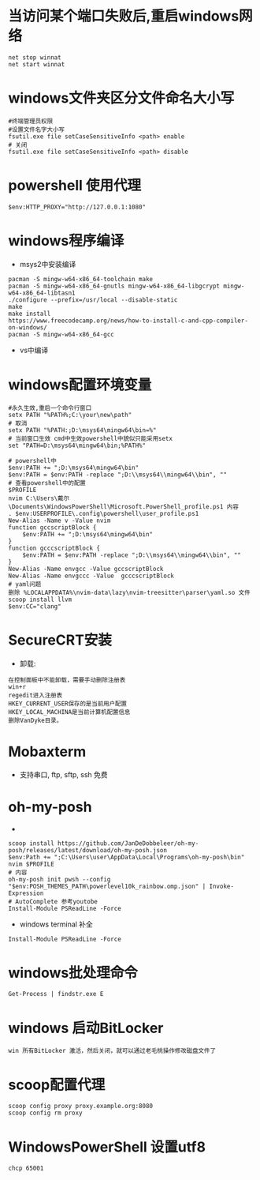# 当访问某个端口失败后,重启windows网络

```
net stop winnat
net start winnat
```

# windows文件夹区分文件命名大小写

```
#终端管理员权限
#设置文件名字大小写
fsutil.exe file setCaseSensitiveInfo <path> enable
# 关闭
fsutil.exe file setCaseSensitiveInfo <path> disable
```

# powershell 使用代理

```
$env:HTTP_PROXY="http://127.0.0.1:1080"
```

# windows程序编译

- msys2中安装编译

```
pacman -S mingw-w64-x86_64-toolchain make
pacman -S mingw-w64-x86_64-gnutls mingw-w64-x86_64-libgcrypt mingw-w64-x86_64-libtasn1
./configure --prefix=/usr/local --disable-static
make
make install
https://www.freecodecamp.org/news/how-to-install-c-and-cpp-compiler-on-windows/
pacman -S mingw-w64-x86_64-gcc
```

- vs中编译

# windows配置环境变量

```
#永久生效,重启一个命令行窗口
setx PATH "%PATH%;C:\your\new\path"
# 取消
setx PATH "%PATH:;D:\msys64\mingw64\bin=%"
# 当前窗口生效 cmd中生效powershell中貌似只能采用setx
set "PATH=D:\msys64\mingw64\bin;%PATH%"

# powershell中
$env:PATH += ";D:\msys64\mingw64\bin"
$env:PATH = $env:PATH -replace ";D:\\msys64\\mingw64\\bin", ""
# 查看powershell中的配置
$PROFILE 
nvim C:\Users\戴尔\Documents\WindowsPowerShell\Microsoft.PowerShell_profile.ps1 内容
. $env:USERPROFILE\.config\powershell\user_profile.ps1
New-Alias -Name v -Value nvim
function gccscriptBlock {
    $env:PATH += ";D:\msys64\mingw64\bin"
}
function gcccscriptBlock {
    $env:PATH = $env:PATH -replace ";D:\\msys64\\mingw64\\bin", ""
}
New-Alias -Name envgcc -Value gccscriptBlock
New-Alias -Name envgccc -Value  gcccscriptBlock
# yaml问题
删除 %LOCALAPPDATA%\nvim-data\lazy\nvim-treesitter\parser\yaml.so 文件
scoop install llvm
$env:CC="clang"
```

# SecureCRT安装

- 卸载:

```
在控制面板中不能卸载，需要手动删除注册表
win+r
regedit进入注册表
HKEY_CURRENT_USER保存的是当前用户配置
HKEY_LOCAL_MACHINA是当前计算机配置信息
删除VanDyke目录。
```

# Mobaxterm

- 支持串口, ftp, sftp, ssh 免费

# oh-my-posh

-

```
scoop install https://github.com/JanDeDobbeleer/oh-my-posh/releases/latest/download/oh-my-posh.json
$env:Path += ";C:\Users\user\AppData\Local\Programs\oh-my-posh\bin"
nvim $PROFILE
# 内容
oh-my-posh init pwsh --config "$env:POSH_THEMES_PATH\powerlevel10k_rainbow.omp.json" | Invoke-Expression
# AutoComplete 参考youtobe
Install-Module PSReadLine -Force
```

- windows terminal 补全

```
Install-Module PSReadLine -Force
```

# windows批处理命令

```
Get-Process | findstr.exe E
```

# windows 启动BitLocker

```
win 所有BitLocker 激活，然后关闭，就可以通过老毛桃操作修改磁盘文件了
```

# scoop配置代理

```
scoop config proxy proxy.example.org:8080
scoop config rm proxy
```

# WindowsPowerShell 设置utf8

```
chcp 65001
```
